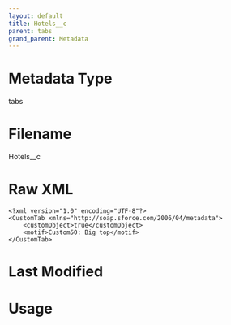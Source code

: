 ```yaml
---
layout: default
title: Hotels__c
parent: tabs
grand_parent: Metadata
---
```

# Metadata Type
tabs


# Filename 
Hotels__c


# Raw XML
```
<?xml version="1.0" encoding="UTF-8"?>
<CustomTab xmlns="http://soap.sforce.com/2006/04/metadata">
    <customObject>true</customObject>
    <motif>Custom50: Big top</motif>
</CustomTab>
```


# Last Modified


# Usage
